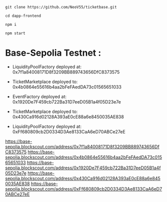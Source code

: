 ```
git clone https://github.com/NeoV55/ticketbase.git
```

```
cd dapp-frontend
```

```
npm i
```

```
npm start
```




# Base-Sepolia Testnet :
* LiquidityPoolFactory deployed at: 0x7f1a84008171D8f3209BB889743656DfC8373575
* TicketMarketplace deployed to: 0x4b0864e55616b4aa2bFeFAedDA73c01565651033
* EventFactory deployed at: 0x1920De7F459cb722Ba31D7eeD05B1a4f05D23e7e
  
* TicketMarketplace deployed to: 0x430Ca916d02128A393aE0cE88a6e8450035AE838
* LiquidityPoolFactory deployed at: 0xFf680809cb2D0334D3Ae8133CaA6eD70ABCe27eE

https://base-sepolia.blockscout.com/address/0x7f1a84008171D8f3209BB889743656DfC8373575
https://base-sepolia.blockscout.com/address/0x4b0864e55616b4aa2bFeFAedDA73c01565651033
https://base-sepolia.blockscout.com/address/0x1920De7F459cb722Ba31D7eeD05B1a4f05D23e7e
https://base-sepolia.blockscout.com/address/0x430Ca916d02128A393aE0cE88a6e8450035AE838
https://base-sepolia.blockscout.com/address/0xFf680809cb2D0334D3Ae8133CaA6eD70ABCe27eE
